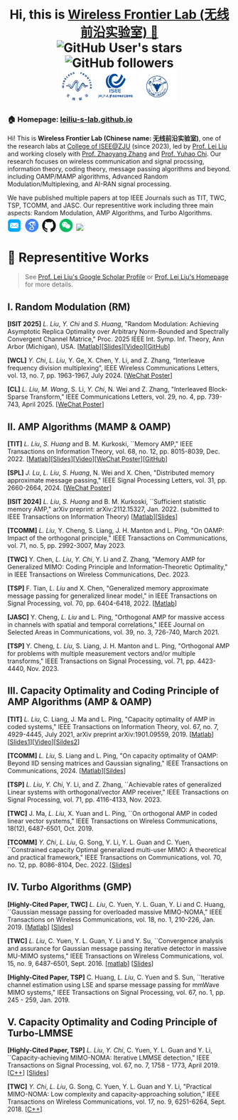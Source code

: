 
<h1 align="center">
  Hi, this is <a href="https://tianxingchen.github.io/" target="_blank">Wireless Frontier Lab (无线前沿实验室) 👋</a> <br>
<!-- 	<a href="https://hits.seeyoufarm.com"><img src="https://hits.seeyoufarm.com/api/count/incr/badge.svg?url=https%3A%2F%2Ftianxingchen.github.io&count_bg=%233FDBD2&title_bg=%233D62C7&icon=googlepodcasts.svg&icon_color=%23E9F742&title=Page+Viewers&edge_flat=false"/></a> -->
	<img alt="GitHub User's stars" src="https://img.shields.io/github/stars/leiliu-s-lab">
	<img alt="GitHub followers" src="https://img.shields.io/github/followers/leiliu-s-lab">
<br>
<a href="https://leiliu-s-lab.github.io/" target="_blank" style="margin-top: 10px"><img src="../files/icon/wflab-icon.png" height="70px" style="margin-bottom:-1px"></a>
<a href="https://person.zju.edu.cn/leiliu_cn" target="_blank"><img src="../files/icon/isee-zju-icon.jpg" height="70px" style="margin-bottom:-1px"></a>
	<a href="https://www.zju.edu.cn" target="_blank"><img src="../files/icon/zju-icon.png" height="70px" style="margin-bottom:-1px"></a>
</h1>




<h3>🏠 <b>Homepage</b>: <a href="https://leiliu-s-lab.github.io" target="_blank">leiliu-s-lab.github.io</a></h3>
<p>Hi! This is <b>Wireless Frontier Lab (Chinese name: 无线前沿实验室)</b>, one of the research labs at <a href="https://www.isee.zju.edu.cn" target="_blank">College of ISEE@ZJU</a> (since 2023), led by <a href="https://person.zju.edu.cn/leiliu_cn">Prof. Lei Liu</a> and working closely with <a href="https://person.zju.edu.cn/en/zhaoyangzhang">Prof. Zhaoyang Zhang</a> and <a href="https://web.xidian.edu.cn/yhchi/">Prof. Yuhao Chi</a>. Our research focuses on wireless communication and signal procssing, information theory, coding theory, message passing algorithms and beyond. including OAMP/MAMP algorithms, Advanced Random Modulation/Multiplexing, and AI-RAN signal processing.</p>

<p>We have published multiple papers at top IEEE Journals such as TIT, TWC, TSP, TCOMM, and JASC. Our representitive work including three main aspects: Random Modulation, AMP Algorithms, and Turbo Algorithms. </p>

<p  style="margin-top: -10px;">
  <a href="mailto:lei_liu@zju.edu.cn" target="_blank"><img src="../files/icon/email.png" height="32px" style="margin-bottom:-4px"></a>&nbsp;
  <a href="https://scholar.google.com/citations?user=YYWq1tIAAAAJ&hl=zh-CN" target="_blank"><img src="../files/icon/google_scholar.png" height="30px" style="margin-bottom:-3px"></a>&nbsp;
  <a href="https://github.com/leiliu-s-lab" target="_blank"><img src="../files/icon/github_s.jpg" height="30px" style="margin-bottom:-3px"></a>&nbsp;
  <a href="../files/wflab-wechat.png" target="_blank"><img src="../files/icon/wechat.png" height="30px" style="margin-bottom:-3px"></a>&nbsp;
  <a href="https://visitorbadge.io/status?path=https%3A%2F%2Fleiliu-s-lab.github.io%2F"><img src="https://api.visitorbadge.io/api/combined?path=https%3A%2F%2Fleiliu-s-lab.github.io%2F&labelColor=%232ccce4&countColor=%230158f9" /></a>
</p>

# 📑 Representitive Works
> See [Prof. Lei Liu's Google Scholar Profile](https://scholar.google.com/citations?user=YYWq1tIAAAAJ&hl=zh-CN) or [Prof. Lei Liu's Homepage](https://person.zju.edu.cn/leiliu_cn) for more details.

## I. Random Modulation (RM)


**[ISIT 2025]** *L. Liu*, *Y. Chi* and *S. Huang*, "Random Modulation: Achieving Asymptotic Replica Optimality over Arbitrary Norm-Bounded and Spectrally Convergent Channel Matrice," Proc. 2025 IEEE Int. Symp. Inf. Theory, Ann Arbor (Michigan), USA.  [[Matlab](https://pan.zju.edu.cn/share/4c2d4f9ef5ad9ae96c9ee1fa50)][[Slides](https://pan.zju.edu.cn/share/47a8bfb6dd3f603b11a955caad)][[Video](https://pan.zju.edu.cn/share/4e03b379ece5b588222765fcb3)][[GitHub](https://github.com/LeiLiu-s-Lab/Random-Modulation)] 

**[WCL]** *Y. Chi*, *L. Liu*, Y. Ge, X. Chen, Y. Li, and Z. Zhang, “Interleave frequency division multiplexing”, IEEE Wireless Communications Letters, vol. 13, no. 7, pp. 1963-1967, July 2024. [[WeChat Poster](https://mp.weixin.qq.com/s/T6pqDwmciOzHlU39lRs_ag)]

**[CL]** *L. Liu*, *M. Wang*, S. Li, *Y. Chi*, N. Wei and Z. Zhang, "Interleaved Block-Sparse Transform," IEEE Communications Letters, vol. 29, no. 4, pp. 739-743, April 2025. [[WeChat Poster](https://mp.weixin.qq.com/s/QJNBZOdtlLIh5CRxfAbS9A)]

 

## II. AMP Algorithms (MAMP & OAMP)

**[TIT]** *L. Liu*, *S. Huang* and B. M. Kurkoski, ``Memory AMP," IEEE Transactions on Information Theory, vol. 68, no. 12, pp. 8015-8039, Dec. 2022. [[Matlab](https://github.com/LeiLiu-s-Lab/Memory_AMP)][[Slides](https://pan.zju.edu.cn/share/69021c98e094380992d867c2b0)][[Video](https://www.bilibili.com/video/BV1ru4y1X7Lz)][[WeChat Poster](https://mp.weixin.qq.com/s/v4xzmjLyWjiwup9ZBfr6mg)][[GitHub](https://github.com/LeiLiu-s-Lab/Memory_AMP)]

**[SPL]** *J. Lu*, *L. Liu*, *S. Huang*, N. Wei and X. Chen, "Distributed memory approximate message passing," IEEE Signal Processing Letters, vol. 31, pp. 2660-2664, 2024. [[WeChat Poster](https://mp.weixin.qq.com/s/tIx7ur0xv5e_RCJRjfhiVA)]

**[ISIT 2024]** *L. Liu*, *S. Huang* and B. M. Kurkoski, ``Sufficient statistic memory AMP," arXiv preprint: arXiv:2112.15327, Jan. 2022. (submitted to IEEE Transactions on Information Theory) [[Matlab](https://drive.google.com/file/d/1uctFLEK8b3CFjpi7ULr1jGWWGlu8_LKh/view?usp=sharing)][[Slides](https://drive.google.com/file/d/1PCd8KfXdsrke4GY7tzxU4FMBv9GsnMXN/view?usp=sharing)] 

**[TCOMM]** *L. Liu*, Y. Cheng, S. Liang, J. H. Manton and L. Ping, "On OAMP: Impact of the orthogonal principle," IEEE Transactions on Communications, vol. 71, no. 5, pp. 2992-3007, May 2023.

**[TWC]** Y. Chen, *L. Liu*, *Y. Chi*, Y. Li and Z. Zhang, "Memory AMP for Generalized MIMO: Coding Principle and Information-Theoretic Optimality," in IEEE Transactions on Wireless Communications, Dec. 2023. 

**[TSP]** F. Tian, *L. Liu* and X. Chen, "Generalized memory approximate message passing for generalized linear model," in IEEE Transactions on Signal Processing, vol. 70, pp. 6404-6418, 2022.  [[Matlab](https://drive.google.com/file/d/1zdkm1Rgy967geFXzhY738lFK1l_50fXt/view?usp=sharing)]

**[JASC]** Y. Cheng, *L. Liu* and L. Ping, "Orthogonal AMP for massive access in channels with spatial and temporal correlations," IEEE Journal on Selected Areas in Communications, vol. 39, no. 3, 726-740, March 2021.

**[TSP]** Y. Cheng, *L. Liu*, S. Liang, J. H. Manton and L. Ping, "Orthogonal AMP for problems with multiple measurement vectors and/or multiple transforms," IEEE Transactions on Signal Processing, vol. 71, pp. 4423-4440, Nov. 2023.  

## III. Capacity Optimality and Coding Principle of AMP Algorithms (AMP & OAMP)

**[TIT]** *L. Liu*, C. Liang, J. Ma and L. Ping, "Capacity optimality of AMP in coded systems," IEEE Transactions on Information Theory, vol. 67, no. 7, 4929-4445, July 2021, arXiv preprint arXiv:1901.09559, 2019. [[Matlab](https://drive.google.com/file/d/17MjtaCBVoJHg8zDtRIySjFpv9zitfyBE/view?usp=sharing)][[Slides1](https://drive.google.com/file/d/1GMmkVgjSFX05OrYKbW_aa7yddAeIaPE1/view?usp=sharing)][[Video](https://drive.google.com/file/d/10d6mx8L2FXK9s056njylGR7JwIJ-J11u/view?usp=sharing)][[Sildes2](https://pan.zju.edu.cn/share/1cc5a766da3440b5ef271fd292)] 

**[TCOMM]** *L. Liu*, S. Liang and L. Ping, "On capacity optimality of OAMP: Beyond IID sensing matrices and Gaussian signaling," IEEE Transactions on Communications, 2024. [[Matlab](https://drive.google.com/file/d/1Nz9VOQ1gUwPbiHYVJ_kiQLLkq2re3-MO/view?usp=sharing)][[Sildes](https://pan.zju.edu.cn/share/1cc5a766da3440b5ef271fd292)] 

**[TSP]** *L. Liu*, *Y. Chi*, Y. Li, and Z. Zhang, ``Achievable rates of generalized Linear systems with orthogonal/vector AMP receiver," IEEE Transactions on Signal Processing, vol. 71, pp. 4116-4133, Nov. 2023. 

**[TWC]** J. Ma, *L. Liu*,  X. Yuan and L. Ping, ``On orthogonal AMP in coded linear vector systems," IEEE Transactions on Wireless Communications, 18(12), 6487-6501, Oct. 2019.

**[TCOMM]** *Y. Chi*, *L. Liu*, G. Song, Y. Li, Y. L. Guan and C. Yuen, ``Constrained capacity Optimal generalized multi-user MIMO: A theoretical and practical framework," IEEE Transactions on Communications, vol. 70, no. 12, pp. 8086-8104, Dec. 2022. [[Slides](https://drive.google.com/file/d/1yhyyM6mCCYvSvtissfkKmYTQVV5kKuP2/view?usp=sharing)]

## IV. Turbo Algorithms (GMP) 

**[Highly-Cited Paper, TWC]** *L. Liu*, C. Yuen, Y. L. Guan, Y. Li and C. Huang, ``Gaussian message passing for overloaded massive MIMO-NOMA," IEEE Transactions on Wireless Communications, vol. 18, no. 1, 210-226, Jan. 2019. [[Matlab](https://drive.google.com/file/d/15PmCpKQ3AxMePet4AbYEHm3HM8DAoutI/view?usp=sharing)] [[Slides](https://drive.google.com/open?id=1aeC-wx3okV5uWZDVD_p34zfyQWVp43tR)]

**[TWC]** *L. Liu*, C. Yuen, Y. L. Guan, Y. Li and Y. Su, ``Convergence analysis and assurance for Gaussian message passing iterative detector in massive MU-MIMO systems," IEEE Transactions on Wireless Communications, vol. 15, no. 9, 6487-6501, Sept. 2016. [[matlab](https://drive.google.com/file/d/15PmCpKQ3AxMePet4AbYEHm3HM8DAoutI/view?usp=sharing)] [[Slides](https://drive.google.com/open?id=1aeC-wx3okV5uWZDVD_p34zfyQWVp43tR)]

**[Highly-Cited Paper, TSP]** C. Huang, *L. Liu*, C. Yuen and S. Sun, ``Iterative channel estimation using LSE and sparse message passing for mmWave MIMO systems," IEEE Transactions on Signal Processing, vol. 67, no. 1, pp. 245 - 259, Jan. 2019.  

## V. Capacity Optimality and Coding Principle of Turbo-LMMSE

**[Highly-Cited Paper, TSP]** *L. Liu*, *Y. Chi*, C. Yuen, Y. L. Guan and Y. Li, ``Capacity-achieving MIMO-NOMA: Iterative LMMSE detection," IEEE Transactions on Signal Processing, vol. 67, no. 7, 1758 - 1773, April 2019.  [[C++](https://drive.google.com/file/d/1BMkdvWdYq_Gxa3EH1PLEno2Gci0hqSG6/view?usp=sharing)] [[Slides](https://drive.google.com/open?id=1djz7Q6jbdwohjgGEKdamuixYtIfKm2L9)] 

**[TWC]** *Y. Chi*, *L. Liu*, G. Song, C. Yuen, Y. L. Guan and Y. Li, "Practical MIMO-NOMA: Low complexity and capacity-approaching solution," IEEE Transactions on Wireless Communications, vol. 17, no. 9, 6251-6264, Sept. 2018.  [[C++](https://drive.google.com/file/d/1BMkdvWdYq_Gxa3EH1PLEno2Gci0hqSG6/view?usp=sharing)]
